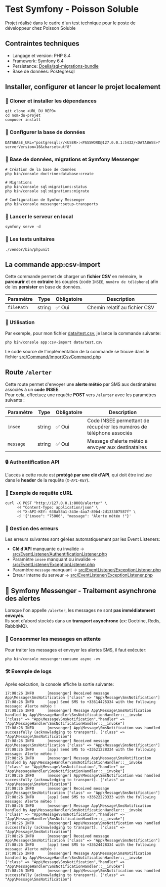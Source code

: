 # Test Symfony - Poisson Soluble

Projet réalisé dans le cadre d'un test technique pour le poste de développeur chez Poisson Soluble

## Contraintes techniques
- Langage et version: PHP 8.4
- Framework: Symfony 6.4
- Persistance: [Doelia/sql-migrations-bundle](https://github.com/Doelia/sql-migrations-bundle)
- Base de données: Postegresql

## Installer, configurer et lancer le projet localement

### 📌 Cloner et installer les dépendances
```{shell}
git clone <URL_DU_REPO>
cd nom-du-projet
composer install
```

### 📌 Configurer la base de données
```{shell}
DATABASE_URL="postgresql://<USER>:<PASSWORD@127.0.0.1:5432/<DATABASE>?serverVersion=16&charset=utf8"
```

### 📌 Base de données, migrations et Symfony Messenger

```{shell}
# Création de la base de données
php bin/console doctrine:database:create

# Migrations
php bin/console sql:migrations:status
php bin/console sql:migrations:migrate

# Configuration de Symfony Messenger
php bin/console messenger:setup-transports
```


### 📌 Lancer le serveur en local

```{shell}
symfony serve -d
```

### 📌 Les tests unitaires

```{shell}
./vendor/bin/phpunit
```

## La commande app:csv-import

Cette commande permet de charger un **fichier CSV** en mémoire, le **parcourir** et en **extraire** les couples (code `INSEE`, `numéro de téléphone`) afin de les **persister** en base de données.

| Paramètre  | Type   | Obligatoire | Description |
|------------|--------|-------------|--------------|
| `filePath`    | string | ✅ Oui       | Chemin relatif au fichier CSV |


### 📌 Utilisation

Par exemple, pour mon fichier [data/test.csv](data/test.csv), je lance la commande suivante:
```{shell}
php bin/console app:csv-import data/test.csv
```

Le code source de l'implémentation de la commande se trouve dans le fichier [src/Command/ImportCsvCommand.php](src/Command/ImportCsvCommand.php)

## Route `/alerter`

Cette route permet d'envoyer une **alerte météo** par SMS aux destinataires associés à un **code INSEE**.  
Pour cela, effectuez une requête **POST** vers `/alerter` avec les paramètres suivants :

| Paramètre  | Type   | Obligatoire | Description |
|------------|--------|-------------|--------------|
| `insee`    | string | ✅ Oui       | Code INSEE permettant de récupérer les numéros de téléphone associés |
| `message`  | string | ✅ Oui       | Message d'alerte météo à envoyer aux destinataires |

### 🔒 Authentification API
L'accès à cette route est **protégé par une clé d'API**, qui doit être incluse dans le **header** de la requête (`X-API-KEY`).

### 📌 Exemple de requête cURL
```shell
curl -X POST "http://127.0.0.1:8000/alerter" \
     -H "Content-Type: application/json" \
     -H "X-API-KEY: 638a58a1-343e-4aa7-89b4-2d133307587f" \
     -d '{"insee": "75006", "message": "Alerte météo !"}'
```

### 🚨 Gestion des erreurs

Les erreurs suivantes sont gérées automatiquement par les Event Listeners:

- **Clé d'API** manquante ou invalide → [src/EventListener/AuthentificationListener.php](src/EventListener/AuthentificationListener.php)
- Paramètre `insee` manquant ou invalide → [src/EventListener/ExceptionListener.php](src/EventListener/ExceptionListener.php)
- Paramètre `message` manquant → [src/EventListener/ExceptionListener.php](src/EventListener/ExceptionListener.php)
- Erreur interne du serveur → [src/EventListener/ExceptionListener.php](src/EventListener/ExceptionListener.php)

## 📨 Symfony Messenger - Traitement asynchrone des alertes

Lorsque l'on appelle `/alerter`, les messages ne sont **pas immédiatement envoyés**.  
Ils sont d'abord stockés dans un **transport asynchrone** (ex: Doctrine, Redis, RabbitMQ).  

### 🚀 **Consommer les messages en attente**
Pour traiter les messages et envoyer les alertes SMS, il faut exécuter:
```shell
php bin/console messenger:consume async -vv
```

### 🛠 Exemple de logs
Après exécution, la console affiche la sortie suivante:
```{shell}
17:08:26 INFO      [messenger] Received message App\Message\SmsNotification ["class" => "App\Message\SmsNotification"]
17:08:26 INFO      [app] Send SMS to +33614425334 with the following message: Alerte météo !
17:08:26 INFO      [messenger] Message App\Message\SmsNotification handled by App\MessageHandler\SmsNotificationHandler::__invoke ["class" => "App\Message\SmsNotification","handler" => "App\MessageHandler\SmsNotificationHandler::__invoke"]
17:08:26 INFO      [messenger] App\Message\SmsNotification was handled successfully (acknowledging to transport). ["class" => "App\Message\SmsNotification"]
17:08:26 INFO      [messenger] Received message App\Message\SmsNotification ["class" => "App\Message\SmsNotification"]
17:08:26 INFO      [app] Send SMS to +33621228334 with the following message: Alerte météo !
17:08:26 INFO      [messenger] Message App\Message\SmsNotification handled by App\MessageHandler\SmsNotificationHandler::__invoke ["class" => "App\Message\SmsNotification","handler" => "App\MessageHandler\SmsNotificationHandler::__invoke"]
17:08:26 INFO      [messenger] App\Message\SmsNotification was handled successfully (acknowledging to transport). ["class" => "App\Message\SmsNotification"]
17:08:26 INFO      [messenger] Received message App\Message\SmsNotification ["class" => "App\Message\SmsNotification"]
17:08:26 INFO      [app] Send SMS to +33622223333 with the following message: Alerte météo !
17:08:26 INFO      [messenger] Message App\Message\SmsNotification handled by App\MessageHandler\SmsNotificationHandler::__invoke ["class" => "App\Message\SmsNotification","handler" => "App\MessageHandler\SmsNotificationHandler::__invoke"]
17:08:26 INFO      [messenger] App\Message\SmsNotification was handled successfully (acknowledging to transport). ["class" => "App\Message\SmsNotification"]
17:08:26 INFO      [messenger] Received message App\Message\SmsNotification ["class" => "App\Message\SmsNotification"]
17:08:26 INFO      [app] Send SMS to +33624428334 with the following message: Alerte météo !
17:08:26 INFO      [messenger] Message App\Message\SmsNotification handled by App\MessageHandler\SmsNotificationHandler::__invoke ["class" => "App\Message\SmsNotification","handler" => "App\MessageHandler\SmsNotificationHandler::__invoke"]
17:08:26 INFO      [messenger] App\Message\SmsNotification was handled successfully (acknowledging to transport). ["class" => "App\Message\SmsNotification"]
```